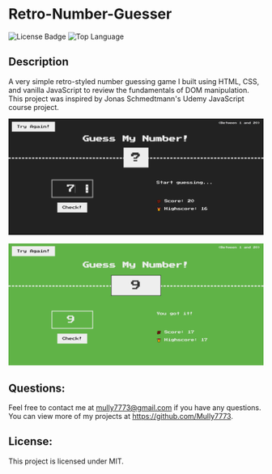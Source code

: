 # Retro-Number-Guesser

![License Badge](https://img.shields.io/github/license/Mully7773/Retro-Number-Guesser)
![Top Language](https://img.shields.io/github/languages/top/Mully7773/Retro-Number-Guesser)

## Description

A very simple retro-styled number guessing game I built using HTML, CSS, and vanilla JavaScript to review the fundamentals of DOM manipulation. This project was inspired by Jonas Schmedtmann's Udemy JavaScript course project.

![Screenshot of start](./assets/2022-05-16.jpeg)

![Screenshot of success](<./assets/2022-05-16%20(1).jpeg>)

## Questions:

Feel free to contact me at mully7773@gmail.com if you have any questions. <br>
You can view more of my projects at https://github.com/Mully7773.

## License:

This project is licensed under MIT.
